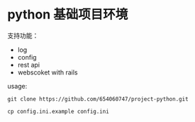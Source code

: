 # python 基础项目环境

支持功能：

- log
- config
- rest api
- webscoket with rails


usage:

```
git clone https://github.com/654060747/project-python.git

cp config.ini.example config.ini
```
